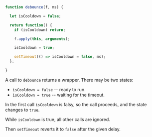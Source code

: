 ```js demo
function debounce(f, ms) {

  let isCooldown = false;

  return function() {
    if (isCooldown) return;

    f.apply(this, arguments);

    isCooldown = true;

    setTimeout(() => isCooldown = false, ms);
  };

}
```

A call to `debounce` returns a wrapper. There may be two states:

- `isCooldown = false` -- ready to run.
- `isCooldown = true` -- waiting for the timeout.

In the first call `isCooldown` is falsy, so the call proceeds, and the state changes to `true`.

While `isCooldown` is true, all other calls are ignored.

Then `setTimeout` reverts it to `false` after the given delay.

